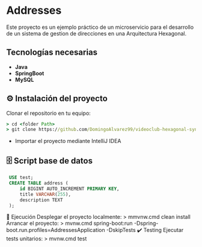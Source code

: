 # Addresses

Este proyecto es un ejemplo práctico de un microservicio para el desarrollo de un sistema de gestion de direcciones en una Arquitectura Hexagonal.

## Tecnologías necesarias

- **Java** 
- **SpringBoot** 
- **MySQL**

## ⚙️ Instalación del proyecto

Clonar el repositorio en tu equipo:
```cmd
> cd <folder Path>
> git clone https://github.com/DomingoAlvarez99/videoclub-hexagonal-sync
```
- Importar el proyecto mediante IntelliJ IDEA

## 🗄️ Script base de datos
   ```sql
    USE test;
    CREATE TABLE address (
        id BIGINT AUTO_INCREMENT PRIMARY KEY,
        title VARCHAR(255),
        description TEXT
    );
```


🚀 Ejecución
Desplegar el proyecto localmente: > mmvnw.cmd clean install
Arrancar el proyecto: > mvnw.cmd spring-boot:run -Dspring-boot.run.profiles=AddressesApplication -DskipTests
✔️ Testing
Ejecutar tests unitarios: > mvnw.cmd test
